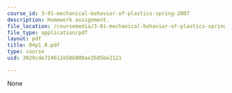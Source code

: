 ```yaml
---
course_id: 3-91-mechanical-behavior-of-plastics-spring-2007
description: Homework assignment.
file_location: /coursemedia/3-91-mechanical-behavior-of-plastics-spring-2007/3029cde724612e58b008ae2b85be2121_04p1_8.pdf
file_type: application/pdf
layout: pdf
title: 04p1_8.pdf
type: course
uid: 3029cde724612e58b008ae2b85be2121

---
```

None